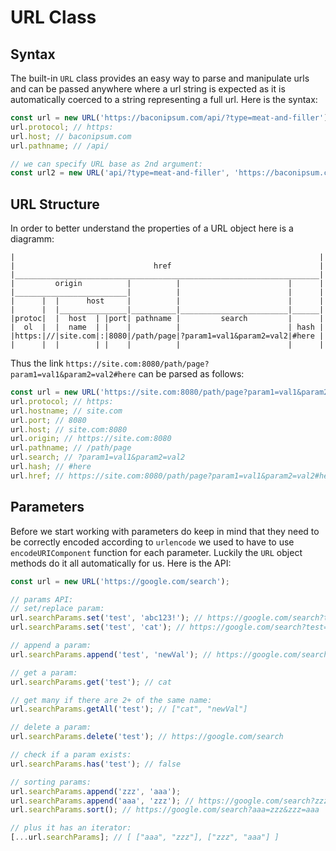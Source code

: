 # URL Class

## Syntax

The built-in `URL` class provides an easy way to parse and manipulate urls and can be passed anywhere where a url 
string is expected as it is automatically coerced to a string representing a full url. Here is the syntax:
```javascript
const url = new URL('https://baconipsum.com/api/?type=meat-and-filler');
url.protocol; // https:
url.host; // baconipsum.com
url.pathname; // /api/

// we can specify URL base as 2nd argument:
const url2 = new URL('api/?type=meat-and-filler', 'https://baconipsum.com');
```

## URL Structure

In order to better understand the properties of a URL object here is a diagramm:
```
|                                                                    |
|                               href                                 |
|____________________________________________________________________|
|         origin          |          |                        |      |
|_________________________|          |                        |      |
|      |  |      host     |          |                        |      |
|      |  |_______________|__________|________________________|______|
|protoc|  |  host  | |port| pathname |         search         |      |
|  ol  |  |  name  | |    |          |                        | hash |
|https:|//|site.com|:|8080|/path/page|?param1=val1&param2=val2|#here |
|      |  |        | |    |          |                        |      |
```
Thus the link `https://site.com:8080/path/page?param1=val1&param2=val2#here` can be parsed as follows:
```javascript
const url = new URL('https://site.com:8080/path/page?param1=val1&param2=val2#here');
url.protocol; // https:
url.hostname; // site.com
url.port; // 8080
url.host; // site.com:8080
url.origin; // https://site.com:8080
url.pathname; // /path/page
url.search; // ?param1=val1&param2=val2
url.hash; // #here
url.href; // https://site.com:8080/path/page?param1=val1&param2=val2#here
```

## Parameters

Before we start working with parameters do keep in mind that they need to be correctly encoded according to `urlencode`
we used to have to use `encodeURIComponent` function for each parameter. Luckily the `URL` object methods do it all
automatically for us. Here is the API:
```javascript
const url = new URL('https://google.com/search');

// params API:
// set/replace param:
url.searchParams.set('test', 'abc123!'); // https://google.com/search?test=abc123%21
url.searchParams.set('test', 'cat'); // https://google.com/search?test=cat

// append a param:
url.searchParams.append('test', 'newVal'); // https://google.com/search?test=cat&test=newVal

// get a param:
url.searchParams.get('test'); // cat

// get many if there are 2+ of the same name:
url.searchParams.getAll('test'); // ["cat", "newVal"]

// delete a param:
url.searchParams.delete('test'); // https://google.com/search

// check if a param exists:
url.searchParams.has('test'); // false

// sorting params:
url.searchParams.append('zzz', 'aaa');
url.searchParams.append('aaa', 'zzz'); // https://google.com/search?zzz=aaa&aaa=zzz
url.searchParams.sort(); // https://google.com/search?aaa=zzz&zzz=aaa

// plus it has an iterator:
[...url.searchParams]; // [ ["aaa", "zzz"], ["zzz", "aaa"] ]
```